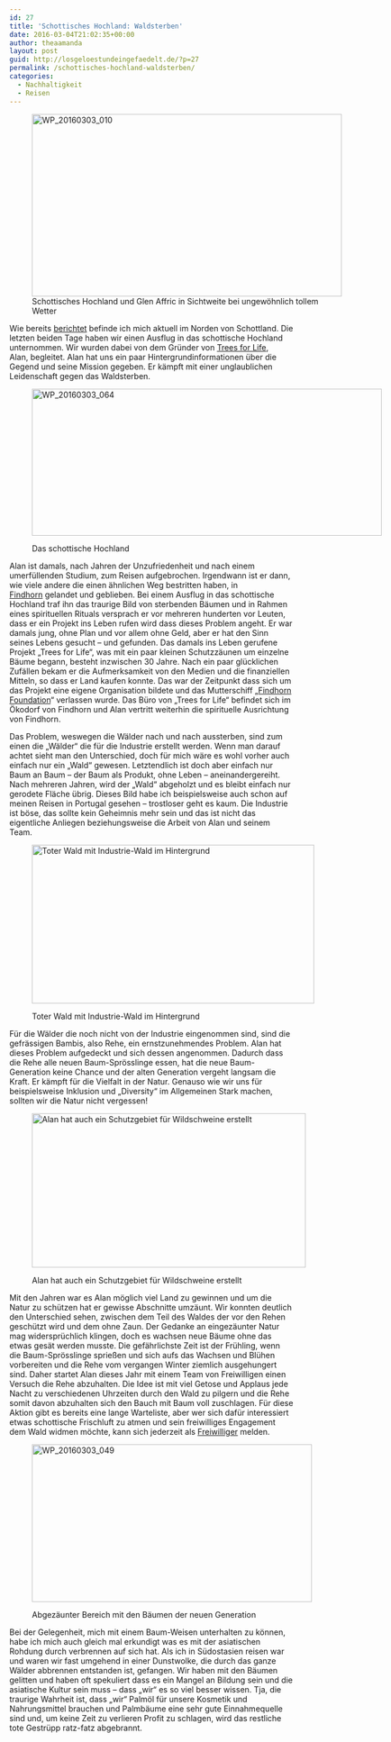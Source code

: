 ```yaml
---
id: 27
title: 'Schottisches Hochland: Waldsterben'
date: 2016-03-04T21:02:35+00:00
author: theaamanda
layout: post
guid: http://losgeloestundeingefaedelt.de/?p=27
permalink: /schottisches-hochland-waldsterben/
categories:
  - Nachhaltigkeit
  - Reisen
---
```

<figure id="attachment_48" style="width: 550px" class="wp-caption aligncenter"><img class="wp-image-48" src="https://theaamanda.github.io//images/2016/03/WP_20160303_010-300x177.jpg" alt="WP_20160303_010" width="550" height="324" srcset="https://theaamanda.github.io//images/2016/03/WP_20160303_010-300x177.jpg 300w, https://theaamanda.github.io//images/2016/03/WP_20160303_010-768x453.jpg 768w, https://theaamanda.github.io//images/2016/03/WP_20160303_010-1024x604.jpg 1024w, https://theaamanda.github.io//images/2016/03/WP_20160303_010-630x371.jpg 630w, https://theaamanda.github.io//images/2016/03/WP_20160303_010-1080x637.jpg 1080w" sizes="(max-width: 550px) 100vw, 550px" /><figcaption class="wp-caption-text">Schottisches Hochland und Glen Affric in Sichtweite bei ungewöhnlich tollem Wetter</figcaption></figure> 

<div class="mceTemp">
  <p>
    Wie bereits <a href="http://losgeloestundeingefaedelt.de/applied-ecovillage-living-findhorn/">berichtet</a> befinde ich mich aktuell im Norden von Schottland. Die letzten beiden Tage haben wir einen Ausflug in das schottische Hochland unternommen. Wir wurden dabei von dem Gründer von <a href="http://treesforlife.org.uk">Trees for Life</a>, Alan, begleitet. Alan hat uns ein paar Hintergrundinformationen über die Gegend und seine Mission gegeben. Er kämpft mit einer unglaublichen Leidenschaft gegen das Waldsterben.
  </p>
</div><figure id="attachment_59" style="width: 621px" class="wp-caption aligncenter">

<img class="wp-image-59" src="https://theaamanda.github.io//images/2016/03/WP_20160303_064-300x126.jpg" alt="WP_20160303_064" width="621" height="261" srcset="https://theaamanda.github.io//images/2016/03/WP_20160303_064-300x126.jpg 300w, https://theaamanda.github.io//images/2016/03/WP_20160303_064-768x322.jpg 768w, https://theaamanda.github.io//images/2016/03/WP_20160303_064-1024x429.jpg 1024w, https://theaamanda.github.io//images/2016/03/WP_20160303_064-630x264.jpg 630w, https://theaamanda.github.io//images/2016/03/WP_20160303_064-1080x452.jpg 1080w" sizes="(max-width: 621px) 100vw, 621px" /><figcaption class="wp-caption-text">Das schottische Hochland</figcaption></figure> 

Alan ist damals, nach Jahren der Unzufriedenheit und nach einem umerfüllenden Studium, zum Reisen aufgebrochen. Irgendwann ist er dann, wie viele andere die einen ähnlichen Weg bestritten haben, in [Findhorn](http://losgeloestundeingefaedelt.de/applied-ecovillage-living-findhorn/) gelandet und geblieben. Bei einem Ausflug in das schottische Hochland traf ihn das traurige Bild von sterbenden Bäumen und in Rahmen eines spirituellen Rituals versprach er vor mehreren hunderten vor Leuten, dass er ein Projekt ins Leben rufen wird dass dieses Problem angeht. Er war damals jung, ohne Plan und vor allem ohne Geld, aber er hat den Sinn seines Lebens gesucht &#8211; und gefunden. Das damals ins Leben gerufene Projekt &#8222;Trees for Life&#8220;, was mit ein paar kleinen Schutzzäunen um einzelne Bäume begann, besteht inzwischen 30 Jahre. Nach ein paar glücklichen Zufällen bekam er die Aufmerksamkeit von den Medien und die finanziellen Mitteln, so dass er Land kaufen konnte. Das war der Zeitpunkt dass sich um das Projekt eine eigene Organisation bildete und das Mutterschiff &#8222;[Findhorn Foundation](https://www.findhorn.org)&#8220; verlassen wurde. Das Büro von &#8222;Trees for Life&#8220; befindet sich im Ökodorf von Findhorn und Alan vertritt weiterhin die spirituelle Ausrichtung von Findhorn.

Das Problem, weswegen die Wälder nach und nach aussterben, sind zum einen die &#8222;Wälder&#8220; die für die Industrie erstellt werden. Wenn man darauf achtet sieht man den Unterschied, doch für mich wäre es wohl vorher auch einfach nur ein &#8222;Wald&#8220; gewesen. Letztendlich ist doch aber einfach nur Baum an Baum &#8211; der Baum als Produkt, ohne Leben &#8211; aneinandergereiht. Nach mehreren Jahren, wird der &#8222;Wald&#8220; abgeholzt und es bleibt einfach nur gerodete Fläche übrig. Dieses Bild habe ich beispielsweise auch schon auf meinen Reisen in Portugal gesehen &#8211; trostloser geht es kaum. Die Industrie ist böse, das sollte kein Geheimnis mehr sein und das ist nicht das eigentliche Anliegen beziehungsweise die Arbeit von Alan und seinem Team.<figure id="attachment_49" style="width: 501px" class="wp-caption aligncenter">

<img class=" wp-image-49" src="https://theaamanda.github.io//images/2016/03/WP_20160303_022-300x169.jpg" alt="Toter Wald mit Industrie-Wald im Hintergrund" width="501" height="282" srcset="https://theaamanda.github.io//images/2016/03/WP_20160303_022-300x169.jpg 300w, https://theaamanda.github.io//images/2016/03/WP_20160303_022-768x433.jpg 768w, https://theaamanda.github.io//images/2016/03/WP_20160303_022-1024x577.jpg 1024w, https://theaamanda.github.io//images/2016/03/WP_20160303_022-630x355.jpg 630w, https://theaamanda.github.io//images/2016/03/WP_20160303_022-1080x608.jpg 1080w" sizes="(max-width: 501px) 100vw, 501px" /><figcaption class="wp-caption-text">Toter Wald mit Industrie-Wald im Hintergrund</figcaption></figure> 

Für die Wälder die noch nicht von der Industrie eingenommen sind, sind die gefrässigen Bambis, also Rehe, ein ernstzunehmendes Problem. Alan hat dieses Problem aufgedeckt und sich dessen angenommen. Dadurch dass die Rehe alle neuen Baum-Sprösslinge essen, hat die neue Baum-Generation keine Chance und der alten Generation vergeht langsam die Kraft. Er kämpft für die Vielfalt in der Natur. Genauso wie wir uns für beispielsweise Inklusion und &#8222;Diversity&#8220; im Allgemeinen Stark machen, sollten wir die Natur nicht vergessen!<figure id="attachment_61" style="width: 486px" class="wp-caption aligncenter">

<img class=" wp-image-61" src="https://theaamanda.github.io//images/2016/03/WP_20160304_001-300x169.jpg" alt="Alan hat auch ein Schutzgebiet für Wildschweine erstellt" width="486" height="274" srcset="https://theaamanda.github.io//images/2016/03/WP_20160304_001-300x169.jpg 300w, https://theaamanda.github.io//images/2016/03/WP_20160304_001-768x433.jpg 768w, https://theaamanda.github.io//images/2016/03/WP_20160304_001-1024x577.jpg 1024w, https://theaamanda.github.io//images/2016/03/WP_20160304_001-630x355.jpg 630w, https://theaamanda.github.io//images/2016/03/WP_20160304_001-1080x608.jpg 1080w" sizes="(max-width: 486px) 100vw, 486px" /><figcaption class="wp-caption-text">Alan hat auch ein Schutzgebiet für Wildschweine erstellt</figcaption></figure> 

Mit den Jahren war es Alan möglich viel Land zu gewinnen und um die Natur zu schützen hat er gewisse Abschnitte umzäunt. Wir konnten deutlich den Unterschied sehen, zwischen dem Teil des Waldes der vor den Rehen geschützt wird und dem ohne Zaun. Der Gedanke an eingezäunter Natur mag widersprüchlich klingen, doch es wachsen neue Bäume ohne das etwas gesät werden musste. Die gefährlichste Zeit ist der Frühling, wenn die Baum-Sprösslinge sprießen und sich aufs das Wachsen und Blühen vorbereiten und die Rehe vom vergangen Winter ziemlich ausgehungert sind. Daher startet Alan dieses Jahr mit einem Team von Freiwilligen einen Versuch die Rehe abzuhalten. Die Idee ist mit viel Getose und Applaus jede Nacht zu verschiedenen Uhrzeiten durch den Wald zu pilgern und die Rehe somit davon abzuhalten sich den Bauch mit Baum voll zuschlagen. Für diese Aktion gibt es bereits eine lange Warteliste, aber wer sich dafür interessiert etwas schottische Frischluft zu atmen und sein freiwilliges Engagement dem Wald widmen möchte, kann sich jederzeit als [Freiwilliger](http://treesforlife.org.uk/volunteer/) melden.<figure id="attachment_51" style="width: 497px" class="wp-caption aligncenter">

<img class="wp-image-51" src="https://theaamanda.github.io//images/2016/03/WP_20160303_049-300x169.jpg" alt="WP_20160303_049" width="497" height="280" srcset="https://theaamanda.github.io//images/2016/03/WP_20160303_049-300x169.jpg 300w, https://theaamanda.github.io//images/2016/03/WP_20160303_049-768x433.jpg 768w, https://theaamanda.github.io//images/2016/03/WP_20160303_049-1024x577.jpg 1024w, https://theaamanda.github.io//images/2016/03/WP_20160303_049-630x355.jpg 630w, https://theaamanda.github.io//images/2016/03/WP_20160303_049-1080x608.jpg 1080w" sizes="(max-width: 497px) 100vw, 497px" /><figcaption class="wp-caption-text">Abgezäunter Bereich mit den Bäumen der neuen Generation</figcaption></figure> 

Bei der Gelegenheit, mich mit einem Baum-Weisen unterhalten zu können, habe ich mich auch gleich mal erkundigt was es mit der asiatischen Rohdung durch verbrennen auf sich hat. Als ich in Südostasien reisen war und waren wir fast umgehend in einer Dunstwolke, die durch das ganze Wälder abbrennen entstanden ist, gefangen. Wir haben mit den Bäumen gelitten und haben oft spekuliert dass es ein Mangel an Bildung sein und die asiatische Kultur sein muss &#8211; dass &#8222;wir&#8220; es so viel besser wissen. Tja, die traurige Wahrheit ist, dass &#8222;wir&#8220; Palmöl für unsere Kosmetik und Nahrungsmittel brauchen und Palmbäume eine sehr gute Einnahmequelle sind und, um keine Zeit zu verlieren Profit zu schlagen, wird das restliche tote Gestrüpp ratz-fatz abgebrannt.